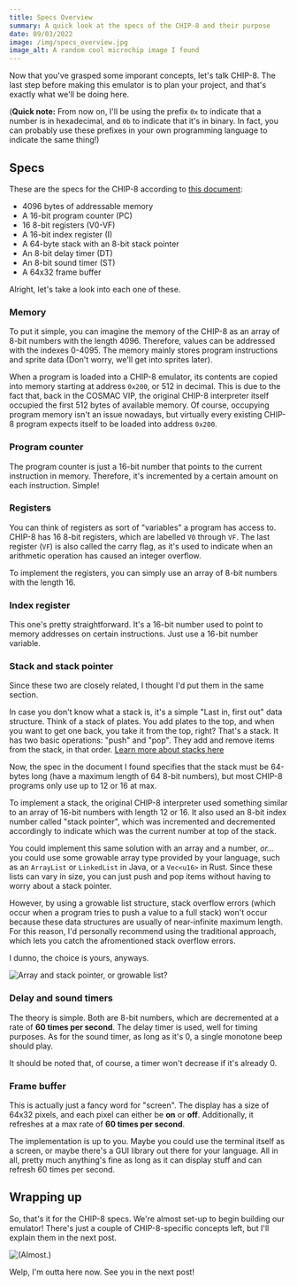 ```yaml
---
title: Specs Overview
summary: A quick look at the specs of the CHIP-8 and their purpose
date: 09/03/2022
image: /img/specs_overview.jpg
image_alt: A random cool microchip image I found
---
```


Now that you've grasped some imporant concepts, let's talk CHIP-8. The last step before making this emulator is to plan your project, and that's exactly what we'll be doing here.

(**Quick note:** From now on, I'll be using the prefix `0x` to indicate that a number is in hexadecimal, and `0b` to indicate that it's in binary. In fact, you can probably use these prefixes in your own programming language to indicate the same thing!)

## Specs

These are the specs for the CHIP-8 according to [this document](http://www.cs.columbia.edu/~sedwards/classes/2016/4840-spring/designs/Chip8.pdf):

- 4096 bytes of addressable memory
- A 16-bit program counter (PC)
- 16 8-bit registers (V0-VF)
- A 16-bit index register (I)
- A 64-byte stack with an 8-bit stack pointer
- An 8-bit delay timer (DT)
- An 8-bit sound timer (ST)
- A 64x32 frame buffer

Alright, let's take a look into each one of these.

### Memory

To put it simple, you can imagine the memory of the CHIP-8 as an array of 8-bit numbers with the length 4096. Therefore, values can be addressed with the indexes 0-4095. The memory mainly stores program instructions and sprite data (Don't worry, we'll get into sprites later).

When a program is loaded into a CHIP-8 emulator, its contents are copied into memory starting at address `0x200`, or 512 in decimal. This is due to the fact that, back in the COSMAC VIP, the original CHIP-8 interpreter itself occupied the first 512 bytes of available memory. Of course, occupying program memory isn't an issue nowadays, but virtually every existing CHIP-8 program expects itself to be loaded into address `0x200`.

### Program counter

The program counter is just a 16-bit number that points to the current instruction in memory. Therefore, it's incremented by a certain amount on each instruction. Simple!

### Registers

You can think of registers as sort of "variables" a program has access to. CHIP-8 has 16 8-bit registers, which are labelled `V0` through `VF`. The last register (`VF`) is also called the carry flag, as it's used to indicate when an arithmetic operation has caused an integer overflow.

To implement the registers, you can simply use an array of 8-bit numbers with the length 16.

### Index register

This one's pretty straightforward. It's a 16-bit number used to point to memory addresses on certain instructions. Just use a 16-bit number variable.

### Stack and stack pointer

Since these two are closely related, I thought I'd put them in the same section.

In case you don't know what a stack is, it's a simple "Last in, first out" data structure. Think of a stack of plates. You add plates to the top, and when you want to get one back, you take it from the top, right? That's a stack. It has two basic operations: "push" and "pop". They add and remove items from the stack, in that order. [Learn more about stacks here](https://www.geeksforgeeks.org/stack-data-structure/)

Now, the spec in the document I found specifies that the stack must be 64-bytes long (have a maximum length of 64 8-bit numbers), but most CHIP-8 programs only use up to 12 or 16 at max.

To implement a stack, the original CHIP-8 interpreter used something similar to an array of 16-bit numbers with length 12 or 16. It also used an 8-bit index number called "stack pointer", which was incremented and decremented accordingly to indicate which was the current number at top of the stack.

You could implement this same solution with an array and a number, _or..._ you could use some growable array type provided by your language, such as an `ArrayList` or `LinkedList` in Java, or a `Vec<u16>` in Rust. Since these lists can vary in size, you can just push and pop items without having to worry about a stack pointer.

However, by using a growable list structure, stack overflow errors (which occur when a program tries to push a value to a full stack) won't occur because these data structures are usually of near-infinite maximum length. For this reason, I'd personally recommend using the traditional approach, which lets you catch the afromentioned stack overflow errors.

I dunno, the choice is yours, anyways.

![Array and stack pointer, or growable list?](/img/the_matrix_choose.gif)

### Delay and sound timers

The theory is simple. Both are 8-bit numbers, which are decremented at a rate of **60 times per second**. The delay timer is used, well for timing purposes. As for the sound timer, as long as it's 0, a single monotone beep should play.

It should be noted that, of course, a timer won't decrease if it's already 0.

### Frame buffer

This is actually just a fancy word for "screen". The display has a size of 64x32 pixels, and each pixel can either be **on** or **off**. Additionally, it refreshes at a max rate of **60 times per second**.

The implementation is up to you. Maybe you could use the terminal itself as a screen, or maybe there's a GUI library out there for your language. All in all, pretty much anything's fine as long as it can display stuff and can refresh 60 times per second.

## Wrapping up

So, that's it for the CHIP-8 specs. We're almost set-up to begin building our emulator! There's just a couple of CHIP-8-specific concepts left, but I'll explain them in the next post.

![(Almost.)](/img/doc_brown_ready.gif)

Welp, I'm outta here now. See you in the next post!
